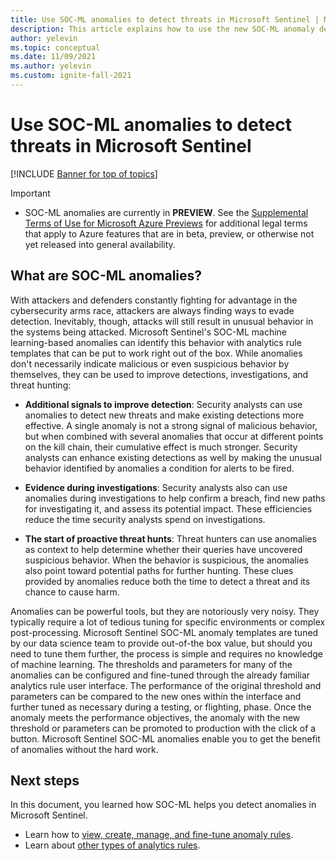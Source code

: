```yaml
---
title: Use SOC-ML anomalies to detect threats in Microsoft Sentinel | Microsoft Docs
description: This article explains how to use the new SOC-ML anomaly detection capabilities in Microsoft Sentinel.
author: yelevin
ms.topic: conceptual
ms.date: 11/09/2021
ms.author: yelevin
ms.custom: ignite-fall-2021
---
```


# Use SOC-ML anomalies to detect threats in Microsoft Sentinel

[!INCLUDE [Banner for top of topics](./includes/banner.md)]

> [!IMPORTANT]
>
> - SOC-ML anomalies are currently in **PREVIEW**. See the [Supplemental Terms of Use for Microsoft Azure Previews](https://azure.microsoft.com/support/legal/preview-supplemental-terms/) for additional legal terms that apply to Azure features that are in beta, preview, or otherwise not yet released into general availability.

## What are SOC-ML anomalies?

With attackers and defenders constantly fighting for advantage in the cybersecurity arms race, attackers are always finding ways to evade detection. Inevitably, though, attacks will still result in unusual behavior in the systems being attacked. Microsoft Sentinel's SOC-ML machine learning-based anomalies can identify this behavior with analytics rule templates that can be put to work right out of the box. While anomalies don't necessarily indicate malicious or even suspicious behavior by themselves, they can be used to improve detections, investigations, and threat hunting:

- **Additional signals to improve detection**: Security analysts can use anomalies to detect new threats and make existing detections more effective. A single anomaly is not a strong signal of malicious behavior, but when combined with several anomalies that occur at different points on the kill chain, their cumulative effect is much stronger. Security analysts can enhance existing detections as well by making the unusual behavior identified by anomalies a condition for alerts to be fired.

- **Evidence during investigations**: Security analysts also can use anomalies during investigations to help confirm a breach, find new paths for investigating it, and assess its potential impact. These efficiencies reduce the time security analysts spend on investigations.

- **The start of proactive threat hunts**: Threat hunters can use anomalies as context to help determine whether their queries have uncovered suspicious behavior. When the behavior is suspicious, the anomalies also point toward potential paths for further hunting. These clues provided by anomalies reduce both the time to detect a threat and its chance to cause harm.

Anomalies can be powerful tools, but they are notoriously very noisy. They typically require a lot of tedious tuning for specific environments or complex post-processing. Microsoft Sentinel SOC-ML anomaly templates are tuned by our data science team to provide out-of-the box value, but should you need to tune them further, the process is simple and requires no knowledge of machine learning. The thresholds and parameters for many of the anomalies can be configured and fine-tuned through the already familiar analytics rule user interface. The performance of the original threshold and parameters can be compared to the new ones within the interface and further tuned as necessary during a testing, or flighting, phase. Once the anomaly meets the performance objectives, the anomaly with the new threshold or parameters can be promoted to production with the click of a button. Microsoft Sentinel SOC-ML anomalies enable you to get the benefit of anomalies without the hard work.

## Next steps

In this document, you learned how SOC-ML helps you detect anomalies in Microsoft Sentinel.

- Learn how to [view, create, manage, and fine-tune anomaly rules](work-with-anomaly-rules.md).
- Learn about [other types of analytics rules](detect-threats-built-in.md).
